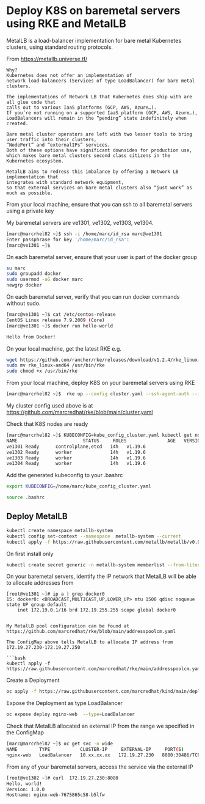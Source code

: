 # Deploy K8S on baremetal servers using RKE and MetalLB


MetalLB is a load-balancer implementation for bare metal Kubernetes clusters, using standard routing protocols.

From https://metallb.universe.tf/

```text
Why?
Kubernetes does not offer an implementation of 
network load-balancers (Services of type LoadBalancer) for bare metal clusters. 

The implementations of Network LB that Kubernetes does ship with are all glue code that 
calls out to various IaaS platforms (GCP, AWS, Azure…). 
If you’re not running on a supported IaaS platform (GCP, AWS, Azure…), 
LoadBalancers will remain in the “pending” state indefinitely when created.

Bare metal cluster operators are left with two lesser tools to bring user traffic into their clusters, 
“NodePort” and “externalIPs” services. 
Both of these options have significant downsides for production use, 
which makes bare metal clusters second class citizens in the Kubernetes ecosystem.

MetalLB aims to redress this imbalance by offering a Network LB implementation that 
integrates with standard network equipment, 
so that external services on bare metal clusters also “just work” as much as possible.
```

From your local machine, ensure that you can ssh to all baremetal servers using a private key


My baremetal servers are ve1301, ve1302, ve1303, ve1304.

```bash
[marc@marcrhel82 ~]$ ssh -i /home/marc/id_rsa marc@ve1301
Enter passphrase for key '/home/marc/id_rsa':
[marc@ve1301 ~]$
```

On each baremetal server, ensure that your user is part of the docker group

```bash
su marc
sudo groupadd docker
sudo usermod -aG docker marc
newgrp docker
```

On each baremetal server, verify that you can run docker commands without sudo.

```bash
[marc@ve1301 ~]$ cat /etc/centos-release
CentOS Linux release 7.9.2009 (Core)
[marc@ve1301 ~]$ docker run hello-world

Hello from Docker!
```


On your local machine, get the latest RKE e.g.

```bash
wget https://github.com/rancher/rke/releases/download/v1.2.4/rke_linux-amd64
sudo mv rke_linux-amd64 /usr/bin/rke
sudo chmod +x /usr/bin/rke
```

From your local machine, deploy K8S on your baremetal servers using RKE

```bash
[marc@marcrhel82 ~]$  rke up --config cluster.yaml --ssh-agent-auth --ignore-docker-version
```

My cluster config used above is at https://github.com/marcredhat/rke/blob/main/cluster.yaml


Check that K8S nodes are ready

```bash
[marc@marcrhel82 ~]$ KUBECONFIG=kube_config_cluster.yaml kubectl get nodes
NAME                        STATUS     ROLES               AGE   VERSION
ve1301 Ready      controlplane,etcd   14h   v1.19.6
ve1302 Ready      worker              14h   v1.19.6
ve1303 Ready      worker              14h   v1.19.6
ve1304 Ready      worker              14h   v1.19.6
```

Add the generated kubeconfig to your .bashrc

```bash
export KUBECONFIG=/home/marc/kube_config_cluster.yaml
```

```bash
source .bashrc
```

## Deploy MetalLB

```bash
kubectl create namespace metallb-system
kubectl config set-context --namespace  metallb-system --current
kubectl apply -f https://raw.githubusercontent.com/metallb/metallb/v0.9.5/manifests/metallb.yaml
```

On first install only

```bash
kubectl create secret generic -n metallb-system memberlist --from-literal=secretkey="$(openssl rand -base64 128)"
```

On your baremetal servers, identify the IP network that MetalLB will be able to allocate addresses from 

```
[root@ve1301 ~]# ip a | grep docker0
15: docker0: <BROADCAST,MULTICAST,UP,LOWER_UP> mtu 1500 qdisc noqueue state UP group default
    inet 172.19.0.1/16 brd 172.19.255.255 scope global docker0


My MetalLB pool configuration can be found at https://github.com/marcredhat/rke/blob/main/addresspoolcm.yaml

The ConfigMap above tells MetalLB to allocate IP address from 172.19.27.230-172.19.27.250

```bash    
kubectl apply -f https://raw.githubusercontent.com/marcredhat/rke/main/addresspoolcm.yaml
```


Create a Deployment

```bash
oc apply -f https://raw.githubusercontent.com/marcredhat/kind/main/deploy.yaml
```

Expose the Deployment as type LoadBalancer

```bash
oc expose deploy nginx-web  --type=LoadBalancer
```

Check that MetalLB allocated an external IP from the range we specified in the ConfigMap

```bash
[marc@marcrhel82 ~]$ oc get svc -o wide
NAME        TYPE           CLUSTER-IP     EXTERNAL-IP     PORT(S)          AGE   SELECTOR
nginx-web   LoadBalancer   10.xx.xx.xx   172.19.27.230   8080:30486/TCP   12h   app=nginx-web
```

From any of your baremetal servers, access the service via the external IP

```bash
[root@ve1302 ~]# curl  172.19.27.230:8080
Hello, world!
Version: 1.0.0
Hostname: nginx-web-7675865c58-b5lfw
```



